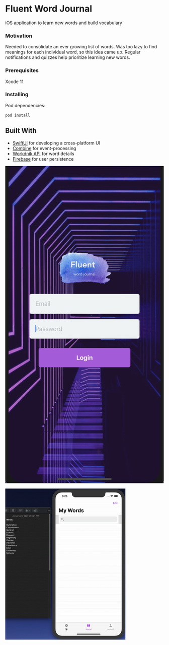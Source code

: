 # Fluent Word Journal

iOS application to learn new words and build vocabulary

### Motivation

Needed to consolidate an ever growing list of words. Was too lazy to find meanings for each individual word, so this idea came up. Regular notifications and quizzes help prioritize learning new words.

### Prerequisites

Xcode 11

### Installing

Pod dependencies:

```
pod install
```

## Built With

- [SwiftUI](https://developer.apple.com/xcode/swiftui) for developing a cross-platform UI
- [Combine](https://developer.apple.com/documentation/combine) for event-processing
- [Workdnik API](https://developer.wordnik.com) for word details
- [Firebase](https://firebase.google.com) for user persistence

![Sign-up page](https://github.com/navedrizvi/Fluent-Word-Journal/blob/master/Fluent%20Vocab%20Trainer/Resources/screenshots/1.png?raw=true 'Sign-up page')

![User Experience](https://github.com/navedrizvi/Fluent-Word-Journal/blob/master/Fluent%20Vocab%20Trainer/Resources/screenshots/ux.gif?raw=true 'User Experience')
